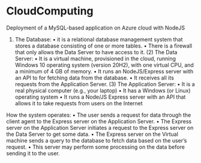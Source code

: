 # CloudComputing
Deployment of a MySQL-based application on Azure cloud with NodeJS

1) The Database:
• it is a relational database management system that stores a database consisting of one
or more tables.
• There is a firewall that only allows the Data Server to have access to it.
(2) The Data Server:
• It is a virtual machine, provisioned in the cloud, running Windows 10 operating system
(version 20H2), with one virtual CPU, and a minimum of 4 GB of memory.
• It runs an NodeJS/Express server with an API to for fetching data from the database.
• It receives all its requests from the Application Server.
(3) The Application Server:
• It is a real physical computer (e.g., your laptop)
• It has a Windows (or Linux) operating system
• It runs a Node/JS Express server with an API that allows it to take requests from users on the Internet


How the system operates: 
• The user sends a request for data through the client agent to the Express server on the
Application Server.
• The Express server on the Application Server initiates a request to the Express server on
the Data Server to get some data.
• The Express server on the Virtual machine sends a query to the database to fetch data
based on the user’s request.
• This server may perform some processing on the data before sending it to the user.
